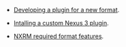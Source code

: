 - [Developing a plugin for a new format](./format-plugin.html).

- [Intalling a custom Nexus 3 plugin](./plugin-install.html).

- [NXRM required format features](./required-format-features.html).